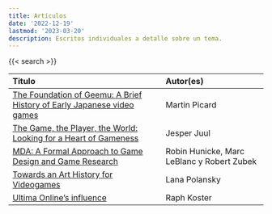 ```yaml
---
title: Artículos
date: '2022-12-19'
lastmod: '2023-03-20'
description: Escritos individuales a detalle sobre un tema.
---
```

{{< search >}}

|Titulo|Autor(es)|
|:------------------------------------------------------										|:------|
|[The Foundation of Geemu: A Brief History of Early Japanese video games](https://gamestudies.org/1302/articles/picard)|Martin Picard|
|[The Game, the Player, the World: Looking for a Heart of Gameness](https://www.jesperjuul.net/text/gameplayerworld/)|Jesper Juul|
|[MDA: A Formal Approach to Game Design and Game Research](https://users.cs.northwestern.edu/~hunicke/MDA.pdf)|Robin Hunicke, Marc LeBlanc y Robert Zubek|
|[Towards an Art History for Videogames](https://rhizome.org/editorial/2016/aug/03/an-art-history-for-videogames/)|Lana Polansky|
|[Ultima Online’s influence](https://www.raphkoster.com/2017/09/28/ultima-onlines-influence/)|Raph Koster|
